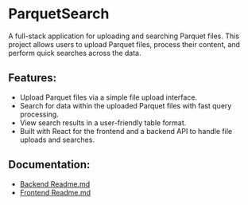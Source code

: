 # ParquetSearch

A full-stack application for uploading and searching Parquet files. This project allows users to upload Parquet files, process their content, and perform quick searches across the data.

## Features:

- Upload Parquet files via a simple file upload interface.
- Search for data within the uploaded Parquet files with fast query processing.
- View search results in a user-friendly table format.
- Built with React for the frontend and a backend API to handle file uploads and searches.

## Documentation:

- [Backend Readme.md](https://github.com/abhi9720/ParquetQueryTool/blob/main/backend/Readme.md)
- [Frontend Readme.md](https://github.com/abhi9720/ParquetQueryTool/edit/main/frontend/README.md)

